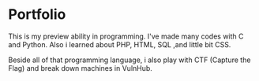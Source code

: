 # Portfolio
This is my preview ability in programming. I've made many codes with C and Python. Also i learned about PHP, HTML, SQL ,and little bit CSS.

Beside all of that programming language, i also play with CTF (Capture the Flag) and break down machines in VulnHub.
